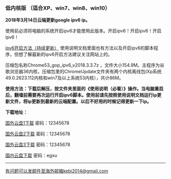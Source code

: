 ### 低内核版 （适合XP、win7、win8、win10）

**2018年3月14日云端更新google ipv6 ip。**

使用前必须将电脑的系统开启ipv6才能使用此版本。开启ipv6！开启ipv6！开启ipv6！

[ipv6开启方法（持续更新）](https://github.com/Alvin9999/new-pac/wiki/ipv6%E5%BC%80%E5%90%AF%E6%96%B9%E6%B3%95) 使用说明文档里面也有方法以及开启ipv6的脚本程序，但想了解最新的ipv6开启方法建议关注网站上的。

压缩包名称Chrome53_gop_ipv6_v2018.3.3.7z ，文件大小154.9M。主程序为谷歌浏览器36内核，压缩包里的ChromeUpdate文件夹有两个内核离线包(Xp系统49.0.2623.112内核和win7及以上系统53内核），共计86M。

**使用方法：下载后解压，按文件夹里面的《使用说明（必看）》操作。当电脑重启后，翻墙前需要再次运行开启ipv6脚本。使用前请先按照使用说明文档运行ip更新文件，将ip更新到最新的云端配置。以后不好用的时候记得更新一下ip。**

**下载地址：**

[国外云盘1下载](http://108.61.224.82:8000/f/276d26b6d7/) 密码：12345678

[国外云盘2下载](http://165.227.23.136:8000/f/db0b2e344e/) 密码：12345678

[国外云盘3下载](http://45.32.141.248:8000/f/56aa8dca16/) 密码：12345678

[国内云盘下载](https://pan.baidu.com/s/1oAiOWno) 密码：egxu


***

有问题可以发邮件至海外邮箱kebi2014@gmail.com